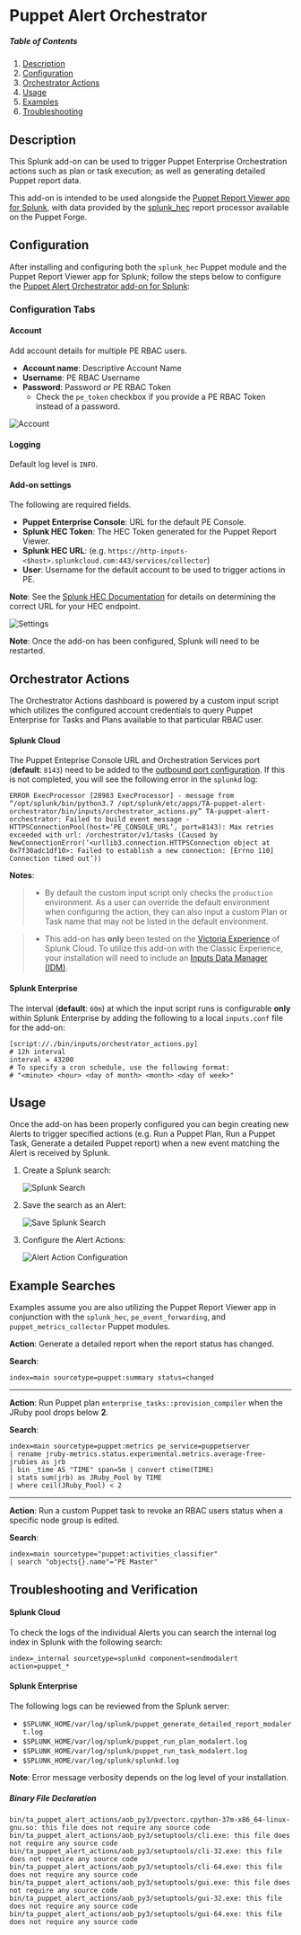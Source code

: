 # Puppet Alert Orchestrator

##### Table of Contents

1. [Description](#description)
2. [Configuration](#configuration)
3. [Orchestrator Actions](#orchestrator-actions)
4. [Usage](#usage)
5. [Examples](#example-searches)
6. [Troubleshooting](#troubleshooting-and-verification)

## Description

This Splunk add-on can be used to trigger Puppet Enterprise Orchestration actions such as plan or task execution; as well as generating detailed Puppet report data.

This add-on is intended to be used alongside the [Puppet Report Viewer app for Splunk](https://splunkbase.splunk.com/app/4413/), with data provided by the [splunk_hec](https://forge.puppet.com/puppetlabs/splunk_hec) report processor available on the Puppet Forge.

## Configuration

After installing and configuring both the `splunk_hec` Puppet module and the Puppet Report Viewer app for Splunk; follow the steps below to configure the [Puppet Alert Orchestrator add-on for Splunk](https://github.com/puppetlabs/TA-puppet-alert-orchestrator):

### Configuration Tabs

#### Account

Add account details for multiple PE RBAC users.

  * **Account name**: Descriptive Account Name
  * **Username**: PE RBAC Username
  * **Password**: Password _or_ PE RBAC Token
    * Check the `pe_token` checkbox if you provide a PE RBAC Token instead of a password. 

![Account](322b0a10-fceb-11ee-aed0-9ac19b020734.png)

#### Logging

Default log level is `INFO`.

#### Add-on settings

The following are required fields.

  * **Puppet Enterprise Console**: URL for the default PE Console.
  * **Splunk HEC Token**: The HEC Token generated for the Puppet Report Viewer.
  * **Splunk HEC URL**: (e.g. `https://http-inputs-<$host>.splunkcloud.com:443/services/collector`)
  * **User**: Username for the default account to be used to trigger actions in PE.

**Note**: See the [Splunk HEC Documentation](https://docs.splunk.com/Documentation/Splunk/latest/Data/UsetheHTTPEventCollector) for details on determining the correct URL for your HEC endpoint. 
	
![Settings](cd719d1e-fcea-11ee-91e6-52042cae3bc7.png)

**Note**: Once the add-on has been configured, Splunk will need to be restarted.

## Orchestrator Actions

The Orchestrator Actions dashboard is powered by a custom input script which utilizes the configured account credentials to query Puppet Enterprise for Tasks and Plans available to that particular RBAC user.


#### Splunk Cloud

The Puppet Enteprise Console URL and Orchestration Services port (**default**: `8143`) need to be added to the [outbound port configuration](https://docs.splunk.com/Documentation/SplunkCloud/latest/Config/ConfigureOutboundPorts). If this is not completed, you will see the following error in the `splunkd` log:

```
ERROR ExecProcessor [28983 ExecProcessor] - message from “/opt/splunk/bin/python3.7 /opt/splunk/etc/apps/TA-puppet-alert-orchestrator/bin/inputs/orchestrator_actions.py” TA-puppet-alert-orchestrator: Failed to build event message - HTTPSConnectionPool(host=‘PE_CONSOLE_URL’, port=8143): Max retries exceeded with url: /orchestrator/v1/tasks (Caused by NewConnectionError(‘<urllib3.connection.HTTPSConnection object at 0x7f30adc1df10>: Failed to establish a new connection: [Errno 110] Connection timed out’))
```

**Notes**:

> * By default the custom input script only checks the `production` environment. As a user can override the default environment when configuring the action, they can also input a custom Plan or Task name that may not be listed in the default environment.

> * This add-on has **only** been tested on the [Victoria Experience](https://docs.splunk.com/Documentation/SplunkCloud/latest/Admin/Experience) of Splunk Cloud. To utilize this add-on with the Classic Experience, your installation will need to include an [Inputs Data Manager (IDM)](https://docs.splunk.com/Documentation/SplunkCloud/latest/Admin/Intro#Splunk_Cloud_Platform_features).

#### Splunk Enterprise

The interval (**default**: `60m`) at which the input script runs is configurable **only** within Splunk Enterprise by adding the following to a local `inputs.conf` file for the add-on:

```
[script://./bin/inputs/orchestrator_actions.py]
# 12h interval
interval = 43200
# To specify a cron schedule, use the following format:
# "<minute> <hour> <day of month> <month> <day of week>"
```

## Usage

Once the add-on has been properly configured you can begin creating new Alerts to trigger specified actions (e.g. Run a Puppet Plan, Run a Puppet Task, Generate a detailed Puppet report) when a new event matching the Alert is received by Splunk.

1. Create a Splunk search:

	![Splunk Search](d08e551e-fcea-11ee-83a8-92aa9ede6029.png)
	
2. Save the search as an Alert:

	![Save Splunk Search](caa740c0-fcea-11ee-95bf-8a4951598e2a.png)

3. Configure the Alert Actions:

	![Alert Action Configuration](c5c4b83a-fcea-11ee-93e7-9ac19b020734.png)
	
## Example Searches

Examples assume you are also utilizing the Puppet Report Viewer app in conjunction with the `splunk_hec`, `pe_event_forwarding`, and `puppet_metrics_collector` Puppet modules.

**Action**: Generate a detailed report when the report status has changed.

**Search**:

```
index=main sourcetype=puppet:summary status=changed
```

---

**Action**: Run Puppet plan `enterprise_tasks::provision_compiler` when the JRuby pool drops below **2**.

**Search**:

```
index=main sourcetype=puppet:metrics pe_service=puppetserver
| rename jruby-metrics.status.experimental.metrics.average-free-jrubies as jrb
| bin _time AS "TIME" span=5m | convert ctime(TIME)
| stats sum(jrb) as JRuby_Pool by TIME
| where ceil(JRuby_Pool) < 2
```

---

**Action**: Run a custom Puppet task to revoke an RBAC users status when a specific node group is edited.

**Search**:

```
index=main sourcetype="puppet:activities_classifier"
| search "objects{}.name"="PE Master"
```

## Troubleshooting and Verification

#### Splunk Cloud

To check the logs of the individual Alerts you can search the internal log index in Splunk with the following search:

```
index=_internal sourcetype=splunkd component=sendmodalert action=puppet_*
```

#### Splunk Enterprise

The following logs can be reviewed from the Splunk server:

  * `$SPLUNK_HOME/var/log/splunk/puppet_generate_detailed_report_modalert.log`
  * `$SPLUNK_HOME/var/log/splunk/puppet_run_plan_modalert.log`
  * `$SPLUNK_HOME/var/log/splunk/puppet_run_task_modalert.log`
  * `$SPLUNK_HOME/var/log/splunk/splunkd.log`

**Note**: Error message verbosity depends on the log level of your installation.

##### Binary File Declaration

```
bin/ta_puppet_alert_actions/aob_py3/pvectorc.cpython-37m-x86_64-linux-gnu.so: this file does not require any source code
bin/ta_puppet_alert_actions/aob_py3/setuptools/cli.exe: this file does not require any source code
bin/ta_puppet_alert_actions/aob_py3/setuptools/cli-32.exe: this file does not require any source code
bin/ta_puppet_alert_actions/aob_py3/setuptools/cli-64.exe: this file does not require any source code
bin/ta_puppet_alert_actions/aob_py3/setuptools/gui.exe: this file does not require any source code
bin/ta_puppet_alert_actions/aob_py3/setuptools/gui-32.exe: this file does not require any source code
bin/ta_puppet_alert_actions/aob_py3/setuptools/gui-64.exe: this file does not require any source code
```